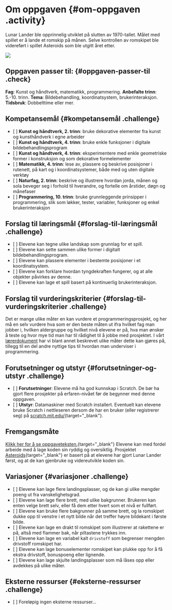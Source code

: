 # Om oppgaven {#om-oppgaven .activity}

Lunar Lander ble opprinnelig utviklet på slutten av 1970-tallet. Målet
med spillet er å lande et romskip på månen. Selve kontrollen av
romskipet ble videreført i spillet Asteroids som ble utgitt året etter.

![](lunar_lander.png)

## Oppgaven passer til: {#oppgaven-passer-til .check}

**Fag**: Kunst og håndtverk, matematikk, programmering. **Anbefalte
trinn**: 5.-10. trinn. **Tema**: Bildebehandling, koordinatsystem,
brukerinteraksjon. **Tidsbruk**: Dobbelttime eller mer.

## Kompetansemål {#kompetansemål .challenge}

-   \[ \] **Kunst og håndtverk, 2. trinn**: bruke dekorative elementer
    fra kunst og kunsthåndverk i egne arbeider
-   \[ \] **Kunst og håndtverk, 4. trinn**: bruke enkle funksjoner i
    digitale bildebehandlingsprogram
-   \[ \] **Kunst og håndtverk, 4. trinn**: eksperimentere med enkle
    geometriske former i konstruksjon og som dekorative formelementer
-   \[ \] **Matematikk, 4. trinn**: lese av, plassere og beskrive
    posisjoner i rutenett, på kart og i koordinatsystemer, både med og
    uten digitale verktøy
-   \[ \] **Naturfag, 2. trinn**: beskrive og illustrere hvordan jorda,
    månen og sola beveger seg i forhold til hverandre, og fortelle om
    årstider, døgn og månefaser
-   \[ \] **Programmering, 10. trinn**: bruke grunnleggende prinsipper i
    programmering, slik som løkker, tester, variabler, funksjoner og
    enkel brukerinteraksjon

## Forslag til læringsmål {#forslag-til-læringsmål .challenge}

-   \[ \] Elevene kan tegne ulike landskap som grunnlag for et spill.
-   \[ \] Elevene kan sette sammen ulike former i digitalt
    bildebehandlingsprogram.
-   \[ \] Elevene kan plassere elementer i bestemte posisjoner i et
    koordinatsystem.
-   \[ \] Elevene kan forklare hvordan tyngdekraften fungerer, og at
    alle objekter påvirkes av denne.
-   \[ \] Elevene kan lage et spill basert på kontinuerlig
    brukerinteraksjon.

## Forslag til vurderingskriterier {#forslag-til-vurderingskriterier .challenge}

Det er mange ulike måter en kan vurdere et programmeringsprosjekt, og
her må en selv vurdere hva som er den beste måten ut ifra hvilket fag
man jobber i, hvilken aldergruppe og hvilket nivå elevene er på, hva man
ønsker å teste og hvor mye tid man har til rådighet til å jobbe med
prosjektet. I vårt
[lærerdokument](../../pages/hvordan_bruke_lærerveiledning.html) har vi
blant annet beskrevet ulike måter dette kan gjøres på, tillegg til en
del andre nyttige tips til hvordan man underviser i programmering.

## Forutsetninger og utstyr {#forutsetninger-og-utstyr .challenge}

-   \[ \] **Forutsetninger**: Elevene må ha god kunnskap i Scratch. De
    bør ha gjort flere prosjekter på erfaren-nivået før de begynner med
    denne oppgaven.
-   \[ \] **Utstyr**: Datamaskiner med Scratch installert. Eventuelt kan
    elevene bruke Scratch i nettleseren dersom de har en bruker (eller
    registrerer seg) på
    [scratch.mit.edu/](http://scratch.mit.edu/){target="_blank"}.

## Fremgangsmåte

[Klikk her for å se
oppgaveteksten.](../lunar_lander/lunar_lander.html){target="_blank"}
Elevene kan med fordel arbeide med å lage koden sin ryddig og
oversiktlig. Prosjektet
[Asteroids](../asteroids/asteroids.html){target="_blank"} er basert på
at elevene har gjort Lunar Lander først, og at de kan gjenbruke og
videreutvikle koden sin.

## Variasjoner {#variasjoner .challenge}

-   \[ \] Elevene kan lage flere landingsplasser, og de kan gi ulike
    mengder poeng ut fra vanskelighetsgrad.
-   \[ \] Elevene kan lage flere brett, med ulike bakgrunner. Brukeren
    kan enten velge brett selv, eller få dem etter hvert som et nivå er
    fullført.
-   \[ \] Elevene kan bruke flere bakgrunner på samme brett, og la
    romskipet dukke opp til venstre i et nytt bilde når det treffer
    høyre bildekant i første bilde.
-   \[ \] Elevene kan lage en drakt til romskipet som illustrerer at
    rakettene er på, altså med flammer bak, når piltastene trykkes inn.
-   \[ \] Elevene kan lage en variabel kalt `drivstoff` som begrenser
    mengden drivstoff romskipet har.
-   \[ \] Elevene kan lage bonuselementer romskipet kan plukke opp for å
    få ekstra drivstoff, bonuspoeng eller lignende.
-   \[ \] Elevene kan lage skjulte landingsplasser som må låses opp
    eller avdekkes på ulike måter.

## Eksterne ressurser {#eksterne-ressurser .challenge}

-   \[ \] Foreløpig ingen eksterne ressurser...

